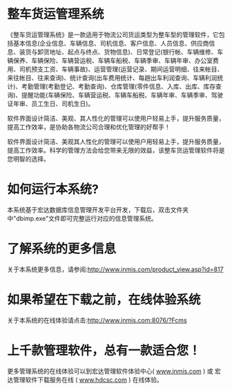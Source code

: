 # 整车货运管理系统

《整车货运管理系统》是一款适用于物流公司货运类型为整车型的管理软件，它包括基本信息(企业信息、车辆信息、司机信息、客户信息、人员信息、供应商信息、装货与卸货地址、起点与终点、货物信息)、日常登记(银行帐、车辆维修、车辆保养、车辆保险、车辆营运税、车辆车船税、车辆季审、车辆年审、办公室费用、司机预支工资、车辆事故)、运营管理(运营记录、期间运营明细、往来帐目、来往帐目、往来查询)、统计查询(出车费用统计、每趟出车利润查询、车辆利润统计)、考勤管理(考勤登记、考勤查询)、仓库管理(零件信息、入库、出库、库存查询)、提醒功能(车辆保险、车辆营运税、车辆车船税、车辆年审、车辆季审、驾驶证年审、员工生日、司机生日)。

软件界面设计简洁、美观、其人性化的管理可以使用户轻易上手，提升服务质量，提高工作效率，是协助各物流公司合理和优化管理的好帮手！

软件界面设计简洁、美观其人性化的管理可以使用户用轻易上手，提升服务质量，提高工作效率。科学的管理方法会给您带来无限的效益，该整车货运管理软件将是您明智的选择。

# 如何运行本系统?

本系统基于宏达数据库信息管理开发平台开发，下载后，双击文件夹中"dbimp.exe"文件即可完整运行对应的信息管理系统。

# 了解系统的更多信息

关于本系统更多信息，请参阅:http://www.inmis.com/product_view.asp?id=817

# 如果希望在下载之前，在线体验系统

关于本系统的在线体验请点击:http://www.inmis.com:8076/?Fcms

# 上千款管理软件，总有一款适合您！

更多管理系统的在线体验可以到宏达管理软件体验中心( www.inmis.com ) 或 宏达管理软件下载服务在线 ( www.hdcsc.com ) 在线体验。

